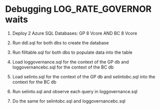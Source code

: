 # Debugging LOG_RATE_GOVERNOR waits

1. Deploy 2 Azure SQL Databases: GP 8 Vcore AND BC 8 Vcore

2. Run ddl.sql for both dbs to create the database

3. Run filltable.sql for both dbs to populate data into the table

4. Load loggovernance.sql for the context of the GP db and loggovernancebc.sql for the context of the BC db

5. Load selinto.sql for the context of the GP db and selintobc.sql into the context for the BC db

6. Run selinto.sql and observe each query in loggovernance.sql

7. Do the same for selintobc.sql and loggovernancebc.sql

